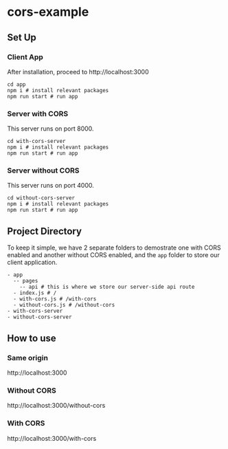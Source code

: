 # cors-example

## Set Up
### Client App
After installation, proceed to http://localhost:3000
```shell
cd app
npm i # install relevant packages
npm run start # run app
```

### Server with CORS
This server runs on port 8000.
```shell
cd with-cors-server
npm i # install relevant packages
npm run start # run app
```

### Server without CORS
This server runs on port 4000.
```shell
cd without-cors-server
npm i # install relevant packages
npm run start # run app
```

## Project Directory
To keep it simple, we have 2 separate folders to demostrate one with CORS enabled and another without CORS enabled, and the `app` folder to store our client application.
```
- app
  -- pages
    -- api # this is where we store our server-side api route
  - index.js # /
  - with-cors.js # /with-cors
  - without-cors.js # /without-cors
- with-cors-server
- without-cors-server
```

## How to use

### Same origin
http://localhost:3000

### Without CORS
http://localhost:3000/without-cors

### With CORS
http://localhost:3000/with-cors